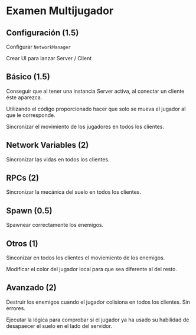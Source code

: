 # Examen Multijugador

## Configuración (1.5)

Configurar `NetworkManager`

Crear UI para lanzar Server / Client


## Básico (1.5)

Conseguir que al tener una instancia Server activa, al conectar un cliente éste aparezca.

Utilizando el código proporcionado hacer que solo se mueva el jugador al que le corresponde.

Sincronizar el movimiento de los jugadores en todos los clientes.

## Network Variables (2)

Sincronizar las vidas en todos los clientes.

## RPCs (2)

Sincronizar la mecánica del suelo en todos los clientes.

## Spawn (0.5)

Spawnear correctamente los enemigos.

## Otros (1)

Sinconizar en todos los clientes el moviemiento de los enemigos.

Modificar el color del jugador local para que sea diferente al del resto.

## Avanzado (2)

Destruir los enemigos cuando el jugador colisiona en todos los clientes. Sin errores.

Ejecutar la lógica para comprobar si el jugador ya ha usado su habilidad de desapaecer el suelo en el lado del servidor.
